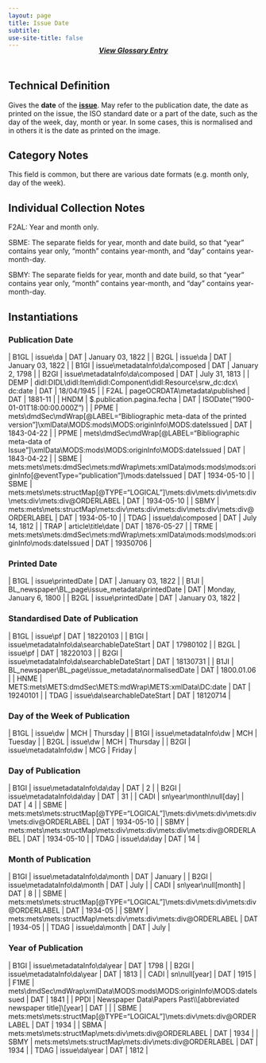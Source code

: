 ```yaml
---
layout: page
title: Issue Date
subtitle:  
use-site-title: false
---
```


<h4 style="text-align:center;font-style:italic;margin-top:-20px;margin-bottom:50px;"><a href="../../glossary/date">View Glossary Entry</a></h4>

## Technical Definition

Gives the **date** of the [**issue**](../issue-number). May refer to the publication date,
the date as printed on the issue, the ISO standard date or a part of the
date, such as the day of the week, day, month or year. In some cases,
this is normalised and in others it is the date as printed on the image.

## Category Notes

This field is common, but there are various date formats (e.g. month
only, day of the week).

## Individual Collection Notes

F2AL: Year and month only.

SBME: The separate fields for year, month and date build, so that “year”
contains year only, “month” contains year-month, and “day” contains
year-month-day.

SBMY: The separate fields for year, month and date build, so that “year”
contains year only, “month” contains year-month, and “day” contains
year-month-day.

## Instantiations

### Publication Date  

| B1GL  |  issue\\da  | DAT | January 03, 1822  |
| B2GL  |  issue\\da  | DAT | January 03, 1822  |
| B1GI  |  issue\\metadataInfo\\da\\composed  | DAT | January 2, 1798  |
| B2GI  |  issue\\metadataInfo\\da\\composed  | DAT | July 31, 1813  |
| DEMP  |  didl:DIDL\\didl:Item\\didl:Component\\didl:Resource\\srw\_dc:dcx\\ dc:date  | DAT | 18/04/1945  |
| F2AL  |  pageOCRDATA\\metadata\\published  | DAT | 1881-11  |
| HNDM  |  $.publication.pagina.fecha  | DAT | ISODate(“1900-01-01T18:00:00.000Z”) |
| PPME  |  mets\\dmdSec\\mdWrap\[@LABEL=“Bibliographic meta-data of the printed version”\]\\xmlData\\MODS:mods\\MODS:originInfo\\MODS:dateIssued | DAT | 1843-04-22  |
| PPME  |  mets\\dmdSec\\mdWrap\[@LABEL=“Bibliographic meta-data of Issue”\]\\xmlData\\MODS:mods\\MODS:originInfo\\MODS:dateIssued  | DAT | 1843-04-22  |
| SBME  |  mets:mets\\mets:dmdSec\\mets:mdWrap\\mets:xmlData\\mods:mods\\mods:originInfo\[@eventType=“publication”\]\\mods:dateIssued  | DAT | 1934-05-10  |
| SBME  |  mets:mets\\mets:structMap\[@TYPE=“LOGICAL”\]\\mets:div\\mets:div\\mets:div\\mets:div\\mets:div@ORDERLABEL  | DAT | 1934-05-10  |
| SBMY  |  mets:mets\\mets:structMap\\mets:div\\mets:div\\mets:div\\mets:div\\mets:div@ORDERLABEL  | DAT | 1934-05-10  |
| TDAG  |  issue\\da\\composed  | DAT | July 14, 1812  |
| TRAP  |  article\\title\\date  | DAT | 1876-05-27  |
| TRME  |  mets:mets\\mets:dmdSec\\mets:mdWrap\\mets:xmlData\\mods:mods\\mods:originInfo\\mods:dateIssued  | DAT | 19350706  |

### Printed Date  

| B1GL  |  issue\\printedDate  | DAT | January 03, 1822  |
| B1JI  |  BL\_newspaper\\BL\_page\\issue\_metadata\\printedDate | DAT | Monday, January 6, 1800 |
| B2GL  |  issue\\printedDate  | DAT | January 03, 1822  |

### Standardised Date of Publication  

| B1GL  |  issue\\pf  | DAT | 18220103  |
| B1GI  |  issue\\metadataInfo\\da\\searchableDateStart  | DAT | 17980102  |
| B2GL  |  issue\\pf  | DAT | 18220103  |
| B2GI  |  issue\\metadataInfo\\da\\searchableDateStart  | DAT | 18130731  |
| B1JI  |  BL\_newspaper\\BL\_page\\issue\_metadata\\normalisedDate  | DAT | 1800.01.06 |
| HNME  |  METS:mets\\METS:dmdSec\\METS:mdWrap\\METS:xmlData\\DC:date | DAT | 19240101  |
| TDAG  |  issue\\da\\searchableDateStart  | DAT | 18120714  |

### Day of the Week of Publication  

| B1GL  |  issue\\dw  | MCH | Thursday |
| B1GI  |  issue\\metadataInfo\\dw | MCH | Tuesday  |
| B2GL  |  issue\\dw  | MCH | Thursday |
| B2GI  |  issue\\metadataInfo\\dw | MCG | Friday  |

### Day of Publication  

| B1GI  |  issue\\metadataInfo\\da\\day  | DAT | 2  |
| B2GI  |  issue\\metadataInfo\\da\\day  | DAT | 31  |
| CADI  |  sn\\year\\month\\null\[day\]  | DAT | 4  |
| SBME  |  mets:mets\\mets:structMap\[@TYPE=“LOGICAL”\]\\mets:div\\mets:div\\mets:div\\mets:div@ORDERLABEL | DAT | 1934-05-10 |
| SBMY  |  mets:mets\\mets:structMap\\mets:div\\mets:div\\mets:div\\mets:div@ORDERLABEL  | DAT | 1934-05-10 |
| TDAG  |  issue\\da\\day  | DAT | 14  |

### Month of Publication  

| B1GI  |  issue\\metadataInfo\\da\\month  | DAT | January |
| B2GI  |  issue\\metadataInfo\\da\\month  | DAT | July  |
| CADI  |  sn\\year\\null\[month\]  | DAT | 8  |
| SBME  |  mets:mets\\mets:structMap\[@TYPE=“LOGICAL”\]\\mets:div\\mets:div\\mets:div@ORDERLABEL | DAT | 1934-05 |
| SBMY  |  mets:mets\\mets:structMap\\mets:div\\mets:div\\mets:div@ORDERLABEL  | DAT | 1934-05 |
| TDAG  |  issue\\da\\month  | DAT | July  |

### Year of Publication  

| B1GI  |  issue\\metadataInfo\\da\\year  | DAT | 1798 |
| B2GI  |  issue\\metadataInfo\\da\\year  | DAT | 1813 |
| CADI  |  sn\\null\[year\]  | DAT | 1915 |
| F1ME  |  mets\\dmdSec\\mdWrap\\xmlData\\MODS:mods\\MODS:originInfo\\MODS:dateIssued  | DAT | 1841 |
| PPDI  |  Newspaper Data\\Papers Past\\\\\[abbreviated newspaper title\]\\\[year\]  | DAT |  |
| SBME  |  mets:mets\\mets:structMap\[@TYPE=“LOGICAL”\]\\mets:div\\mets:div@ORDERLABEL | DAT | 1934 |
| SBMA  |  mets:mets\\mets:structMap\\mets:div\\mets:div@ORDERLABEL  | DAT | 1934 |
| SBMY  |  mets:mets\\mets:structMap\\mets:div\\mets:div@ORDERLABEL  | DAT | 1934 |
| TDAG  |  issue\\da\\year  | DAT | 1812 |
